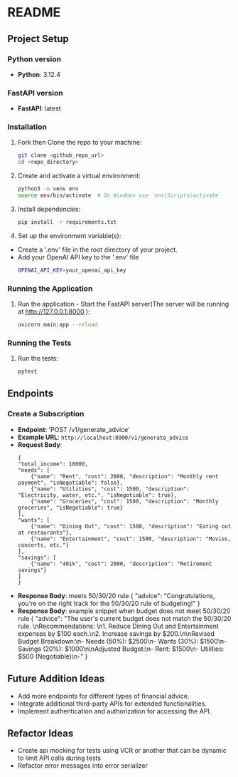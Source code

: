# README

## Project Setup

### Python version
- **Python**: 3.12.4

### FastAPI version
- **FastAPI**: latest

### Installation
1. Fork then Clone the repo to your machine:
    ```sh
    git clone <github_repo_url>
    cd <repo_directory>
    ```
2. Create and activate a virtual environment:
    ```sh
    python3 -m venv env
    source env/bin/activate  # On Windows use `env\Scripts\activate`
    ```
3. Install dependencies:
    ```sh
    pip install -r requirements.txt
    ```
4. Set up the environment variable(s):
  - Create a '.env' file in the root directory of your project.
  - Add your OpenAI API key to the '.env' file
    ```sh
    OPENAI_API_KEY=your_openai_api_key
    ```

### Running the Application

1. Run the application - Start the FastAPI server(The server will be running at http://127.0.0.1:8000.):
    ```sh
    uvicorn main:app --reload
    ```
### Running the Tests

1. Run the tests:
    ```sh
    pytest
    ```
## Endpoints

### Create a Subscription
- **Endpoint**: 'POST /v1/generate_advice'
- **Example URL**: `http://localhost:8000/v1/generate_advice`
- **Request Body**:
    ```
  {
    "total_income": 10000,
    "needs": [
        {"name": "Rent", "cost": 2000, "description": "Monthly rent payment", "isNegotiable": false},
        {"name": "Utilities", "cost": 1500, "description": "Electricity, water, etc.", "isNegotiable": true},
        {"name": "Groceries", "cost": 1500, "description": "Monthly groceries", "isNegotiable": true}
    ],
    "wants": [
        {"name": "Dining Out", "cost": 1500, "description": "Eating out at restaurants"},
        {"name": "Entertainment", "cost": 1500, "description": "Movies, concerts, etc."}
    ],
    "savings": [
        {"name": "401k", "cost": 2000, "description": "Retirement savings"}
    ]
  }
    ```
- **Response Body**: meets 50/30/20 rule
  {
    "advice": "Congratulations, you're on the right track for the 50/30/20 rule of budgeting!"
  }
- **Response Body**: example snippet when budget does not meet 50/30/20 rule
  {
    "advice": "The user's current budget does not match the 50/30/20 rule. \nRecommendations: \n1. Reduce Dining Out and Entertainment expenses by $100 each.\n2. Increase savings by $200.\n\nRevised Budget Breakdown:\n- Needs (50%): $2500\n- Wants (30%): $1500\n- Savings (20%): $1000\n\nAdjusted Budget:\n- Rent: $1500\n- Utilities: $500 (Negotiable)\n-"
  }   

## Future Addition Ideas
- Add more endpoints for different types of financial advice.
- Integrate additional third-party APIs for extended functionalities.
- Implement authentication and authorization for accessing the API.


## Refactor Ideas
- Create api mocking for tests using VCR or another that can be dynamic to limit API calls during tests
- Refactor error messages into error serializer

